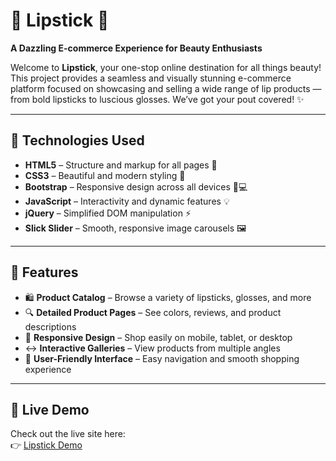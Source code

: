 # 💄 Lipstick 💋

**A Dazzling E-commerce Experience for Beauty Enthusiasts**

Welcome to **Lipstick**, your one-stop online destination for all things beauty!  
This project provides a seamless and visually stunning e-commerce platform focused on showcasing and selling a wide range of lip products — from bold lipsticks to luscious glosses. We’ve got your pout covered! ✨

---

## 🚀 Technologies Used

- **HTML5** – Structure and markup for all pages 🧱  
- **CSS3** – Beautiful and modern styling 🎨  
- **Bootstrap** – Responsive design across all devices 📱💻  
- **JavaScript** – Interactivity and dynamic features 💡  
- **jQuery** – Simplified DOM manipulation ⚡  
- **Slick Slider** – Smooth, responsive image carousels 🖼️  

---

## 🌟 Features

- 🛍️ **Product Catalog** – Browse a variety of lipsticks, glosses, and more  
- 🔍 **Detailed Product Pages** – See colors, reviews, and product descriptions  
- 💖 **Responsive Design** – Shop easily on mobile, tablet, or desktop  
- ↔️ **Interactive Galleries** – View products from multiple angles  
- 🥳 **User-Friendly Interface** – Easy navigation and smooth shopping experience  

---

## 🔗 Live Demo

Check out the live site here:  
👉 [Lipstick Demo](https://your-username.github.io/lipstick/)  

